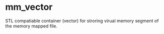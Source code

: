 mm_vector
=========

STL compatiable container (vector) for stroring virual memory segment of the memory mapped file. 
